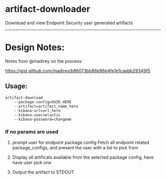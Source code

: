 # artifact-downloader
Download and view Endpoint Security user generated artifacts



______


# Design Notes:

Notes from @madirey on the process:

https://gist.github.com/madirey/b86073bb86e86e4fe1e1caabb29349f5

## Usage:
```
artifact-download
    --package-config=UUID_HERE
    --artifact=artifact_name_here
    --kibana-url=url_here
    --kibana-user=elastic
    --kibana-password=changeme
``` 

### If no params are used

1.  prompt user for endpoint package config
    Fetch all endpoint related package_configs, and present the user with a list to pick from
    
2.  Display all artificats available from the selected package config, have have user pick one

2. Output the artifact to STDOUT
